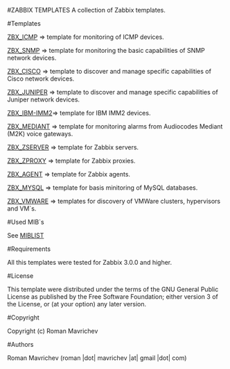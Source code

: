 #ZABBIX TEMPLATES
A collection of Zabbix templates.

#Templates

<a href="https://github.com/rmavrichev/zabbix/blob/master/zbx-templates/ZBX_ICMP.xml">ZBX_ICMP</a>        => template for monitoring of ICMP devices.

<a href="https://github.com/rmavrichev/zabbix/blob/master/zbx-templates/ZBX_SNMP.xml">ZBX_SNMP</a>        => template for monitoring the basic capabilities of SNMP network devices.

<a href="https://github.com/rmavrichev/zabbix/blob/master/zbx-templates/ZBX_CISCO.xml">ZBX_CISCO</a>      => template to discover and manage specific capabilities of Cisco network devices.

<a href="https://github.com/rmavrichev/zabbix/blob/master/zbx-templates/ZBX_JUNIPER.xml">ZBX_JUNIPER</a>  => template to discover and manage specific capabilities of Juniper network devices.

<a href="https://github.com/rmavrichev/zabbix/blob/master/zbx-templates/ZBX_IBM-IMM2.xml">ZBX_IBM-IMM2</a>=> template for IBM IMM2 devices.

<a href="https://github.com/rmavrichev/zabbix/blob/master/zbx-templates/ZBX_MEDIANT.xml">ZBX_MEDIANT</a>  => template for monitoring alarms from Audiocodes Mediant (M2K) voice gateways.

<a href="https://github.com/rmavrichev/zabbix/blob/master/zbx-templates/ZBX_ZSERVER.xml">ZBX_ZSERVER</a>  => template for Zabbix servers.

<a href="https://github.com/rmavrichev/zabbix/blob/master/zbx-templates/ZBX_ZPROXY.xml">ZBX_ZPROXY</a>    => template for Zabbix proxies.

<a href="https://github.com/rmavrichev/zabbix/blob/master/zbx-templates/ZBX_AGENT.xml">ZBX_AGENT</a>      => template for Zabbix agents.

<a href="https://github.com/rmavrichev/zabbix/blob/master/zbx-templates/ZBX_MYSQL.xml">ZBX_MYSQL</a>      => template for basis minitoring of MySQL databases.

<a href="https://github.com/rmavrichev/zabbix/blob/master/zbx-templates/ZBX_VMWARE.xml">ZBX_VMWARE</a>    => templates for discovery  of VMWare clusters, hypervisors and VM`s.


#Used MIB`s

See <a href="https://github.com/rmavrichev/zabbix/blob/master/zbx-templates/MIBLIST.txt">MIBLIST</a>


#Requirements

All this templates were tested for Zabbix 3.0.0 and higher.

#License

This template were distributed under the terms of the GNU General Public License as published by the Free Software Foundation; either version 3 of the License, or (at your option) any later version.

#Copyright

Copyright (c) Roman Mavrichev

#Authors

Roman Mavrichev (roman |dot| mavrichev |at| gmail |dot| com)
